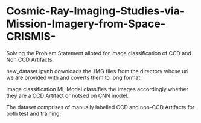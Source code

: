 # Cosmic-Ray-Imaging-Studies-via-Mission-Imagery-from-Space-CRISMIS-
Solving the Problem Statement alloted for image classification of CCD and Non CCD Artifacts.

new_dataset.ipynb downloads the .IMG files from the directory whose url we are provided with and coverts them to .png format.

Image classification ML Model classifies the images accordingly whether they are a CCD Artifact or notsed on CNN model.

The dataset comprises of manually labelled CCD and non-CCD Artifacts for both test and training.

